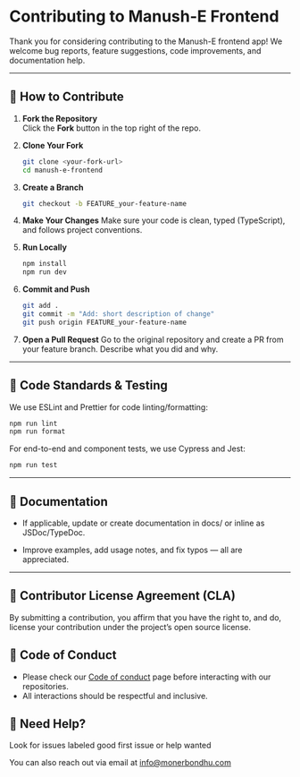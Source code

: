 # Contributing to Manush-E Frontend

Thank you for considering contributing to the Manush-E frontend app! We welcome bug reports, feature suggestions, code improvements, and documentation help.

---

## 📌 How to Contribute

1. **Fork the Repository**  
   Click the **Fork** button in the top right of the repo.

2. **Clone Your Fork**
   ```bash
   git clone <your-fork-url>
   cd manush-e-frontend
   ```

3. **Create a Branch**
    ```bash
    git checkout -b FEATURE_your-feature-name
    ```

4. **Make Your Changes**
    Make sure your code is clean, typed (TypeScript), and follows project conventions.

5. **Run Locally**
    ```bash
    npm install
    npm run dev
    ```

6. **Commit and Push**
    ```bash
    git add .
    git commit -m "Add: short description of change"
    git push origin FEATURE_your-feature-name
    ```

7. **Open a Pull Request**
    Go to the original repository and create a PR from your feature branch. Describe what you did and why.

---

## 🧪 Code Standards & Testing
We use ESLint and Prettier for code linting/formatting:

```bash
npm run lint
npm run format
```

For end-to-end and component tests, we use Cypress and Jest:
```bash
npm run test
```
---

## 📝 Documentation
* If applicable, update or create documentation in docs/ or inline as JSDoc/TypeDoc.

* Improve examples, add usage notes, and fix typos — all are appreciated.

---

## 📄 Contributor License Agreement (CLA)
By submitting a contribution, you affirm that you have the right to, and do, license your contribution under the project’s open source license.

## 🧠 Code of Conduct
* Please check our [Code of conduct](https://manush-e-docs.monerbondhu.com/code-of-conduct/) page before interacting with our repositories.
* All interactions should be respectful and inclusive.

## 🙌 Need Help?
Look for issues labeled good first issue or help wanted

You can also reach out via email at [info@monerbondhu.com](mailto:info@monerbondhu.com)
